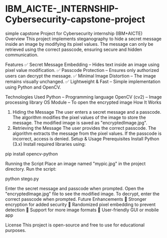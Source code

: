 # IBM_AICTE-_INTERNSHIP-Cybersecurity-capstone-project
simple capstone Project for Cybersecurity internship (IBM+AICTE) 
Overview
This project implements steganography to hide a secret message inside an image by modifying its pixel values. The message can only be retrieved using the correct passcode, ensuring secure and hidden communication.

Features
✅ Secret Message Embedding – Hides text inside an image using pixel value modification.
✅ Passcode Protection – Ensures only authorized users can decrypt the message.
✅ Minimal Image Distortion – The image remains visually unchanged.
✅ Lightweight & Fast – Simple implementation using Python and OpenCV.

Technologies Used
Python – Programming language
OpenCV (cv2) – Image processing library
OS Module – To open the encrypted image
How It Works
1. Hiding the Message
The user enters a secret message and a passcode.
The algorithm modifies the pixel values of the image to store the message.
The modified image is saved as "encryptedImage.jpg".
2. Retrieving the Message
The user provides the correct passcode.
The algorithm extracts the message from the pixel values.
If the passcode is incorrect, access is denied.
Setup & Usage
Prerequisites
Install Python (3.x)
Install required libraries using:

pip install opencv-python

Running the Script
Place an image named "mypic.jpg" in the project directory.
Run the script:

python stego.py

Enter the secret message and passcode when prompted.
Open the "encryptedImage.jpg" file to see the modified image.
To decrypt, enter the correct passcode when prompted.
Future Enhancements
🔹 Stronger encryption for added security
🔹 Randomized pixel embedding to prevent detection
🔹 Support for more image formats
🔹 User-friendly GUI or mobile app

License
This project is open-source and free to use for educational purposes.


